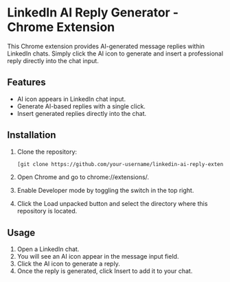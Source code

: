 # LinkedIn AI Reply Generator - Chrome Extension

This Chrome extension provides AI-generated message replies within LinkedIn chats. Simply click the AI icon to generate and insert a professional reply directly into the chat input.

## Features
- AI icon appears in LinkedIn chat input.
- Generate AI-based replies with a single click.
- Insert generated replies directly into the chat.

## Installation

1. Clone the repository:
   ```bash
   [git clone https://github.com/your-username/linkedin-ai-reply-extension.git](https://github.com/mkmeena97/linkedInExtention.git)
   ```
2. Open Chrome and go to chrome://extensions/.

3. Enable Developer mode by toggling the switch in the top right.

4. Click the Load unpacked button and select the directory where this repository is located.

## Usage

1. Open a LinkedIn chat.
2. You will see an AI icon appear in the message input field.
3. Click the AI icon to generate a reply.
4. Once the reply is generated, click Insert to add it to your chat.




